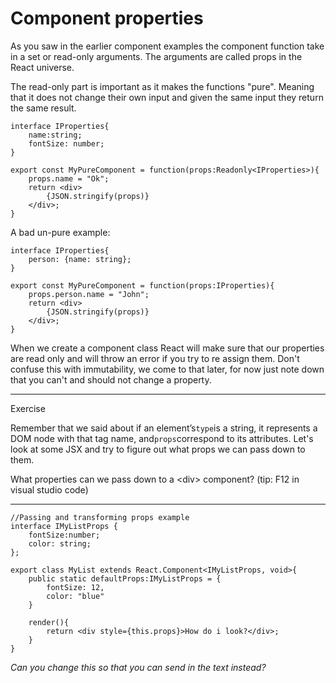 # Component properties

As you saw in the earlier component examples the component function take in a set or read-only arguments. The arguments are called props in the React universe.

The read-only part is important as it makes the functions "pure". Meaning that it does not change their own input and given the same input they return the same result.

```
interface IProperties{
    name:string;
    fontSize: number;
}

export const MyPureComponent = function(props:Readonly<IProperties>){
    props.name = "Ok";
    return <div>
        {JSON.stringify(props)}
    </div>;
}
```

A bad un-pure example:

```
interface IProperties{
    person: {name: string};
}

export const MyPureComponent = function(props:IProperties){
    props.person.name = "John";
    return <div>
        {JSON.stringify(props)}
    </div>;
}
```



When we create a component class React will make sure that our properties are read only and will throw an error if you try to re assign them. Don't confuse this with immutability, we come to that later, for now just note down that you can't and should not change a property.



---

Exercise 

Remember that we said about if an element’s`type`is a string, it represents a DOM node with that tag name, and`props`correspond to its attributes. Let's look at some JSX and try to figure out what props we can pass down to them.

What properties can we pass down to a &lt;div&gt; component? \(tip: F12 in visual studio code\)

---

```
//Passing and transforming props example
interface IMyListProps {
    fontSize:number; 
    color: string;
};

export class MyList extends React.Component<IMyListProps, void>{
    public static defaultProps:IMyListProps = {
        fontSize: 12,
        color: "blue"
    }

    render(){
        return <div style={this.props}>How do i look?</div>;
    }
} 
```

_Can you change this so that you can send in the text instead?_









